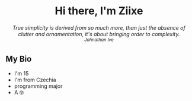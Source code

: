 <h1 align="center">Hi there, I'm Ziixe</h1>

<h6 align="center"><i>True simplicity is derived from so much more, than just the absence of clutter and ornamentation, it's about bringing order to complexity.</i><br><sub>Johnathan Ive</h6>

<h2>My Bio</h2>

- I'm 15
- I'm from Czechia
- programming major
- A 🤓


<!---
Z11xe/Z11xe is a ✨ special ✨ repository because its `README.md` (this file) appears on your GitHub profile.
You can click the Preview link to take a look at your changes.
---!>
